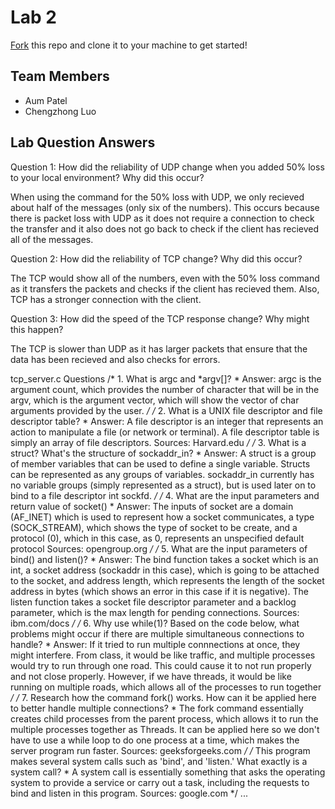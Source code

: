# Lab 2
[Fork](https://docs.github.com/en/get-started/quickstart/fork-a-repo) this repo and clone it to your machine to get started!

## Team Members
- Aum Patel
- Chengzhong Luo

## Lab Question Answers


Question 1: How did the reliability of UDP change when you added 50% loss to your local
environment? Why did this occur?

When using the command for the 50% loss with UDP, we only recieved about half of the messages (only six of the numbers). This occurs because there is packet loss with UDP as it does not require a connection to check the transfer and it also does not go back to check if the client has recieved all of the messages. 

Question 2: How did the reliability of TCP change? Why did this occur?

The TCP would show all of the numbers, even with the 50% loss command as it transfers the packets and checks if the client has recieved them. Also, TCP has a stronger connection with the client.

Question 3: How did the speed of the TCP response change? Why might this happen?

The TCP is slower than UDP as it has larger packets that ensure that the data has been recieved and also checks for errors.



tcp_server.c Questions
     /* 1. What is argc and *argv[]?
     *  Answer: argc is the argument count, which provides the number of character that will be in the argv, which is the argument vector, which will show the vector of char arguments provided by the user.
     */
     /* 2. What is a UNIX file descriptor and file descriptor table?
     *  Answer: A file descriptor is an integer that represents an action to manipulate a file (or network or terminal). A file descriptor table is simply an array of file descriptors.
        Sources: Harvard.edu
     */
     /* 3. What is a struct? What's the structure of sockaddr_in?
     *  Answer: A struct is a group of member variables that can be used to define a single variable. 
        Structs can be represented as any groups of variables. sockaddr_in currently has no variable groups (simply represented as a struct), but is used later on to bind to a file descriptor int sockfd.
     */
     /* 4. What are the input parameters and return value of socket()
     * Answer: The inputs of socket are a domain (AF_INET) which is used to represent how a socket communicates, a type (SOCK_STREAM), which shows the type of socket to be create, and a protocol (0), which in this case, as 0, represents an unspecified default protocol
     Sources: opengroup.org
     */
     /* 5. What are the input parameters of bind() and listen()?
     * Answer: The bind function takes a socket which is an int, a socket address (sockaddr in this case), which is going to be attached to the socket, and address length, which represents the length of the socket address in bytes (which shows an error in this case if it is negative). The listen function takes a socket file descriptor parameter and a backlog parameter, which is the max length for pending connections. 
     Sources: ibm.com/docs
     */
     /* 6.  Why use while(1)? Based on the code below, what problems might occur if there are multiple simultaneous connections to handle?
        *   Answer: If it tried to run multiple connnections at once, they might interfere. From class, it would be like traffic, and multiple processes would try to run through one road. This could cause it to not run properly and not close properly. However, if we have threads, it would be like running on multiple roads, which allows all of the processes to run together
        */
	   /* 7. Research how the command fork() works. How can it be applied here to better handle multiple connections?
         *  The fork command essentially creates child processes from the parent process, which allows it to run the multiple processes together as Threads. It can be applied here so we don't have to use a while loop to do one process at a time, which makes the server program run faster. 
         Sources: geeksforgeeks.com
         */
         /* This program makes several system calls such as 'bind', and 'listen.' What exactly is a system call?
      	 * A system call is essentially something that asks the operating system to provide a service or carry out a task, including the requests to bind and listen in this program.
      	 Sources: google.com
      	 */
...
